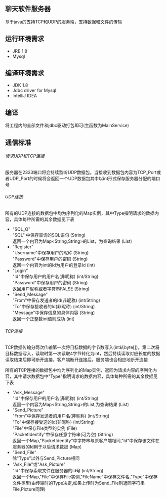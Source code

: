 ## 聊天软件服务器
基于java的支持TCP和UDP的服务端，支持数据和文件的传输
## 运行环境需求
* JRE 1.8
* Mysql
## 编译环境需求
* JDK 1.8
* Jdbc driver for Mysql
* IntelliJ IDEA
## 编译
将工程内的全部文件和jdbc驱动打包即可(主函数为MainService)
## 通信标准
###### 请求UDP和TCP连接
服务器在2333端口将会持续监听UDP数据包，当接收到数据包内容为TCP_Port或者UDP_Port的时候将会返回一个UDP数据包其中以int形式保存服务器分配的端口号
###### UDP连接
所有的UDP连接的数据包中均为序列化的Map实例，其中Type指明请求的数据内容，具体每种所需的其余数据见下表  
* "SQL_Q"   
  "SQL" 中保存查询的SQL语句 (String)  
  返回一个内容为Map<String,String>的List，为查询结果 (List)
* "Register"  
  "Username"中保存用户的昵称 (String)  
  "Password"中保存用户的密码 (String)  
  返回一个内容为int的Id为用户的登录Id (int)
* "Login"  
  "Id"中保存用户的用户名(非昵称) (int/String)  
  "Password"中保存用户的密码 (String)  
  返回用户昵称或者字符串FALSE (String)  
* "Send_Message"  
  "From"中保存发送者的Id(非昵称) (int/String)  
  "To"中保存接收者的Id(非昵称) (int/String)  
  "Message"中保存信息的具体内容 (String)  
  返回一个正整数int值则成功 (int)
###### TCP连接
TCP数据传输分两次传输第一次将目标数据的字节数写入(int转byte[])，第二次将目标数据写入，读取时第一次读取4字节转化为int，然后持续读取对应长度的数据读取结束后即可断开连接，客户端断开连接后，服务端也会相应地断开连接  
  
所有的TCP连接的数据包中均为序列化的Map实例，返回为请求内容的序列化内容，其中请求数据包中"Type"指明请求的数据内容，具体每种所需的其余数据见下表  
* "Ask_Message"  
  "Id"中保存用户的用户名(非昵称) (int/String)  
  返回一个内容为Map<String,String>的List,为查询结果 (List)
* "Send_Picture"  
  "From"中保存发送者的用户名(非昵称) (int/String)  
  "To"中保存接受这的Id(非昵称) (int/String)  
  "File"中保存File类型的实例 (File)  
  "PacketIdentify"中保存任意字符串(可为空) (String)  
  返回一个Map,"PacketIdentify"中字符串与原客户端相同,"Id"中保存该文件在服务器的Id用于以后请求数据 (Map)
* "Send_File"  
  除"Type"以外与Send_Picture相同
* "Ask_File"或"Ask_Picture"  
  "Id"中保存索取文件在服务器的Id号 (int/String)  
  返回一个Map,"File"中保存File实例,"FileName"中保存文件名,"Type"中保存文件类型(由传输时的Type决定,如果上传时为Send_File则返回字符串File,Picture同理)
